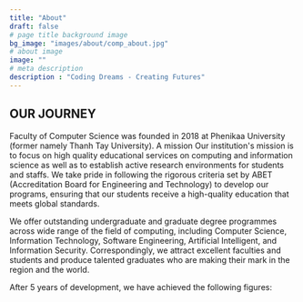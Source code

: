 ```yaml
---
title: "About"
draft: false
# page title background image
bg_image: "images/about/comp_about.jpg"
# about image
image: ""
# meta description
description : "Coding Dreams - Creating Futures"
---
```


## OUR JOURNEY

Faculty of Computer Science was founded in 2018 at Phenikaa University (former namely Thanh Tay University).  A mission Our institution's mission is to focus on high quality educational services on computing and information science as well as to establish active research environments for students and staffs. We take pride in following the rigorous criteria set by ABET (Accreditation Board for Engineering and Technology) to develop our programs, ensuring that our students receive a high-quality education that meets global standards.

We offer outstanding undergraduate and graduate degree programmes across wide range of the field of computing, including Computer Science, Information Technology, Software Engineering, Artificial Intelligent, and Information Security. Correspondingly, we attract excellent faculties and students and produce talented graduates who are making their mark in the region and the world.

After 5 years of development, we have achieved the following figures:
